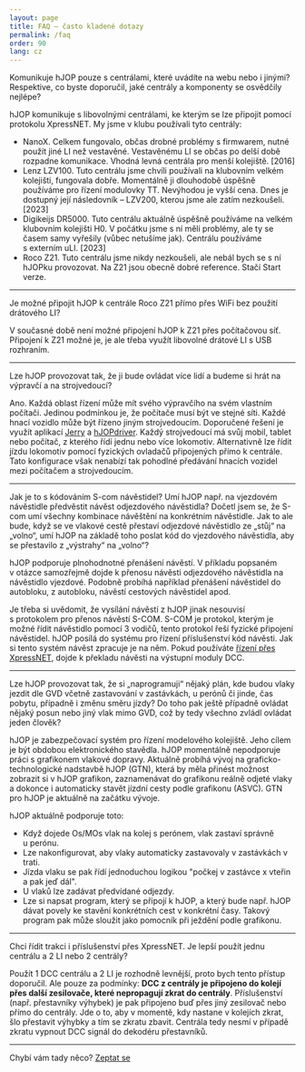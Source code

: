 ```yaml
---
layout: page
title: FAQ – často kladené dotazy
permalink: /faq
order: 90
lang: cz
---
```


<div class="faq-question">
<p>Komunikuje hJOP pouze s centrálami, které uvádíte na webu nebo i jinými?
Respektive, co byste doporučil, jaké centrály a komponenty se osvědčily nejlépe?</p>
</div>

<div class="faq-answer">
<p>hJOP komunikuje s libovolnými centrálami, ke kterým se lze připojit pomocí
protokolu XpressNET. My jsme v klubu používali tyto centrály:</p>

<ul>
<li>NanoX. Celkem fungovalo, občas drobné problémy s firmwarem, nutné použít
jiné LI než vestavěné. Vestavěnému LI se občas po delší době rozpadne komunikace.
Vhodná levná centrála pro menší kolejiště. [2016]</li>
<li>Lenz LZV100. Tuto centrálu jsme chvíli používali na klubovním velkém kolejišti,
fungovala dobře. Momentálně ji dlouhodobě úspěšně používáme pro řízení modulovky TT.
Nevýhodou je vyšší cena. Dnes je dostupný její následovník – LZV200, kterou jsme
ale zatím nezkoušeli.[2023]</li>
<li>Digikeijs DR5000. Tuto centrálu aktuálně úspěšně používáme na velkém klubovním
kolejišti H0. V počátku jsme s ní měli problémy, ale ty se časem samy vyřešily
(vůbec netušíme jak). Centrálu používáme s externím uLI. [2023]</li>
<li>Roco Z21. Tuto centrálu jsme nikdy nezkoušeli, ale nebál bych se s ní
hJOPku provozovat. Na Z21 jsou obecně dobré reference. Stačí Start verze.</li>
</ul>
</div>

<hr />
<div class="faq-question"><p>Je možné připojit hJOP k centrále Roco Z21 přímo
přes WiFi bez použití drátového LI?</p></div>

<div class="faq-answer"><p>
V současné době není možné připojení hJOP k Z21 přes počítačovou síť.
Připojení k Z21 možné je, je ale třeba využít libovolné drátové LI s USB rozhraním.
</p></div>

<hr />

<div class="faq-question"><p>Lze hJOP provozovat tak, že ji bude ovládat více
lidí a budeme si hrát na výpravčí a na strojvedoucí?</p></div>

<div class="faq-answer"><p>Ano. Každá oblast řízení může mít svého výpravčího na
svém vlastním počítači.  Jedinou podmínkou je, že počítače musí být ve stejné
síti.  Každé hnací vozidlo může být řízeno jiným strojvedoucím. Doporučené
řešení je využít aplikací <a href="/Jerry">Jerry</a> a <a
href="/hJOPdriver">hJOPdriver</a>. Každý strojvedoucí má svůj mobil, tablet
nebo počítač, z kterého řídí jednu nebo více lokomotiv. Alternativně lze řídit
jízdu lokomotiv pomocí fyzických ovladačů připojených přímo k centrále. Tato
konfigurace však nenabízí tak pohodlné předávání hnacích vozidel mezi počítačem
a strojvedoucím.</p></div>

<hr />

<div class="faq-question"><p>Jak je to s kódováním S-com návěstidel?
Umí hJOP např. na vjezdovém návěstidle předvěstit návěst odjezdového návěstidla?
Dočetl jsem se, že S-com umí všechny kombinace návěštění na konkrétním návěstidle.
Jak to ale bude, když se ve vlakové cestě přestaví odjezdové návěstidlo ze
„stůj“ na „volno“, umí hJOP na základě toho poslat kód do vjezdového návěstidla,
aby se přestavilo z „výstrahy“ na „volno“?</p></div>

<div class="faq-answer">
<p>hJOP podporuje plnohodnotné přenášení návěstí. V příkladu
popsaném v otázce samozřejmě dojde k přenosu návěsti odjezdového návěstidla
na návěstidlo vjezdové. Podobně probíhá například přenášení návěstidel do autobloku,
z autobloku, návěstí cestových návěstidel apod.</p>

<p>Je třeba si uvědomit, že vysílání návěstí z hJOP jinak
nesouvisí s protokolem pro přenos návěstí S-COM. S-COM je protokol, kterým je
možné řídit návěstidlo pomocí 3 vodičů, tento protokol řeší fyzické připojení
návěstidel. hJOP posílá do systému pro řízení příslušenství kód návěsti. Jak si
tento systém návěst zpracuje je na něm. Pokud používáte <a href="/trakce">řízení přes
XpressNET</a>, dojde k překladu návěsti na výstupní moduly DCC.</p>
</div>

<hr />

<div class="faq-question"><p>Lze hJOP provozovat tak, že si „naprogramuji“ nějaký
plán, kde budou vlaky jezdit dle GVD včetně zastavování v zastávkách, u perónů
či jinde, čas pobytu, případně i změnu směru jízdy?  Do toho pak ještě případně
ovládat nějaký posun nebo jiný vlak mimo GVD, což by tedy všechno zvládl
ovládat jeden člověk?</p></div>

<div class="faq-answer">
<p>hJOP je zabezpečovací systém pro řízení modelového kolejiště. Jeho cílem je být
obdobou elektronického stavědla. hJOP momentálně nepodporuje práci s grafikonem
vlakové dopravy. Aktuálně probíhá vývoj na graficko-technologické nadstavbě hJOP
(GTN), která by měla přinést možnost zobrazit si v hJOP grafikon, zaznamenávat
do grafikonu reálně odjeté vlaky a dokonce i automaticky stavět jízdní cesty
podle grafikonu (ASVC). GTN pro hJOP je aktuálně na začátku vývoje.</p>

<p>hJOP aktuálně podporuje toto:</p>

<ul>
<li>Když dojede Os/MOs vlak na kolej s perónem, vlak zastaví správně u perónu.</li>
<li>Lze nakonfigurovat, aby vlaky automaticky zastavovaly v zastávkách v trati.</li>
<li>Jízda vlaku se pak řídí jednoduchou logikou "počkej v zastávce x vteřin a pak jeď dál".</li>
<li>U vlaků lze zadávat předvídané odjezdy.</li>
<li>Lze si napsat program, který se připojí k hJOP, a který bude např. hJOP dávat
povely ke stavění konkrétních cest v konkrétní časy. Takový program pak
může sloužit jako pomocník při ježdění podle grafikonu.</li>
</ul>

<hr />

<div class="faq-question"><p>
Chci řídit trakci i příslušenství přes XpressNET. Je lepší použít jednu
centrálu a 2 LI nebo 2 centrály?
</p></div>

<div class="faq-answer"><p>
Použít 1 DCC centrálu a 2 LI je rozhodně levnější, proto bych tento přístup doporučil.
Ale pouze za podmínky: <strong>DCC z centrály je připojeno do kolejí přes další
zesilovače, které nepropagují zkrat do centrály</strong>. Příslušenství (např.
přestavníky výhybek) je pak připojeno buď přes jiný zesilovač nebo přímo do
centrály. Jde o to, aby v momentě, kdy nastane v kolejích zkrat, šlo přestavit
výhybky a tím se zkratu zbavit. Centrála tedy nesmí v případě zkratu vypnout DCC
signál do dekodéru přestavníků.
</p></div>

<hr />

Chybí vám tady něco?
<a class="btn btn-center" style="width: 200px;" href="/contact">Zeptat se</a>
